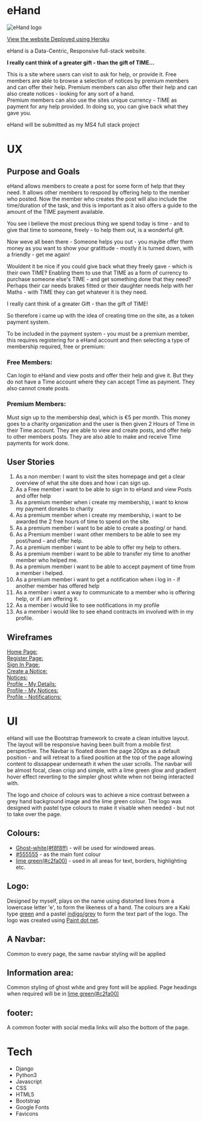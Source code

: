 # eHand

![eHand logo](https://github.com/Mr-Smyth/eHand/blob/master/static/images/ehand_logo.png "Site logo")


[View the website Deployed using Heroku](#)

eHand is a Data-Centric, Responsive full-stack website.  

**I really cant think of a greater gift - than the gift of TIME...**

This is a site where users can visit to ask for help, or provide it. Free members are able to browse a selection of notices by premium members and can offer their help.
Premium members can also offer their help and can also create notices - looking for any sort of a hand.   
Premium members can also use the sites unique currency - TIME as payment for any help provided. In doing so, you can give back what they gave you.

eHand will be submitted as my MS4 full stack project

# UX
## Purpose and Goals

eHand allows members to create a post for some form of help that they need. It allows other members to respond by offering help
to the member who posted. Now the member who creates the post will also include the time/duration of the task, and this is important as it 
also offers a guide to the amount of the TIME payment available.   

You see i believe the most precious thing we spend today is time - and to give that time to someone, freely - to help them out, is a 
wonderful gift.   

Now weve all been there - Someone helps you out - you maybe offer them money as you want to show your gratittude - 
mostly it is turned down, with a friendly - get me again!

Wouldent it be nice if you could give back what they freely gave - which is their own TIME?
Enabling them to use that TIME as a form of currency to purchase someone else's TIME - and get something done that they need?
Perhaps their car needs brakes fitted or their daughter needs help with her Maths - with TIME
they can get whatever it is they need.   

I really cant think of a greater Gift - than the gift of TIME!   

So therefore i came up with the idea of creating time on the site, as a token payment system.

To be included in the payment system - you must be a premium member, this requires registering for a eHand account and then selecting a type 
of membership required, free or premium:   

### Free Members:
Can login to eHand and view posts and offer their help and give it. But they do not have a Time account where they can accept 
Time as payment. They also cannot create posts.

### Premium Members:
Must sign up to the membership deal, which is €5 per month. This money goes to a charity organization and the user is then given 2 Hours of Time in their Time account.
They are able to view and create posts, and offer help to other members posts. They are also able to make and receive Time payments for work done.


## User Stories

1.  As a non member: I want to visit the sites homepage	and get a clear overview of what the site does and how i can sign up.
2.  As a Free member i want to be able to sign in to eHand and view Posts and offer help
3.  As a premium member when i create my membership, i want to know my payment donates to charity
4.  As a premium member when i create my membership, i want to be awarded the 2 free hours of time to spend on the site.
5.  As a premium member i want to be able to create a posting/ or hand.
6.  As a Premium member i want other members to be able to see my post/hand - and offer help.
7.  As a premium member i want to be able to offer my help to others.
8.  As a premium member i want to be able to transfer my time to another member who helped me.
9.  As a premium member i want to be able to accept payment of time from a member i helped. 
10. As a premium member i want to get a notification when i log in - if another member has offered help
11. As a member i want a way to communicate to a member who is offering help, or if i am offering it.
12. As a member i would like to see notifications in my profile
13. As a member i would like to see ehand contracts im involved with in my profile.


## Wireframes

[Home Page: ](https://github.com/Mr-Smyth/eHand/blob/master/docs/wireframes/Home.png)   
[Register Page: ](https://github.com/Mr-Smyth/eHand/blob/master/docs/wireframes/Register.png)   
[Sign In Page: ](https://github.com/Mr-Smyth/eHand/blob/master/docs/wireframes/Sign_in.png)   
[Create a Notice: ](https://github.com/Mr-Smyth/eHand/blob/master/docs/wireframes/create_hand.png)   
[Notices: ](https://github.com/Mr-Smyth/eHand/blob/master/docs/wireframes/hands.png)   
[Profile - My Details: ](https://github.com/Mr-Smyth/eHand/blob/master/docs/wireframes/profile_details.png)   
[Profile - My Notices: ](https://github.com/Mr-Smyth/eHand/blob/master/docs/wireframes/profile_my_hands.png)   
[Profile - Notifications: ](https://github.com/Mr-Smyth/eHand/blob/master/docs/wireframes/profile_notifications.png)   

# UI

eHand will use the Bootstrap framework to create a clean intuitive layout. The layout will be responsive having been built from a mobile first perspective.
The Navbar is floated down the page 200px as a default position - and will retreat to a fixed position at the top of the page allowing
content to dissappear underneath it when the user scrolls. The navbar will be almost focal, clean crisp and simple, with a lime green glow and gradient hover effect
reverting to the simpler ghost white when not being interacted with.

The logo and choice of colours was to achieve a nice contrast between a grey hand background image and the lime green colour.
The logo was designed with pastel type colours to make it visable when needed - but not to take over the page.

## Colours:
*   [Ghost-white(#f8f8ff)](https://www.color-hex.com/color/f8f8ff) - will be used for windowed areas.
*   [#555555](https://www.color-hex.com/color/555555) -  as the main font colour
*   [lime green(#c2fa00)](https://www.color-hex.com/color/c2fa00) - used in all areas for text, borders, highlighting etc.  


## Logo:
Designed by myself, plays on the name using distorted lines from a lowercase letter 'e', to form the likeness of a hand. 
The colours are a Kaki type [green](https://www.color-hex.com/color/6B7365)  and a pastel [indigo/grey](https://www.color-hex.com/color/656573)
to form the text part of the logo. The logo was created using [Paint dot net](https://www.getpaint.net/features.html).

## A Navbar:
Common to every page, the same navbar styling will be applied

## Information area:
Common styling of ghost white and grey font will be applied. Page headings when required will be in [lime green(#c2fa00)](https://www.color-hex.com/color/c2fa00)

## footer:
A common footer with social media links will also the bottom of the page.    




# Tech

*   Django
*   Python3
*   Javascript
*   CSS
*   HTML5
*   Bootstrap
*   Google Fonts
*   Favicons
